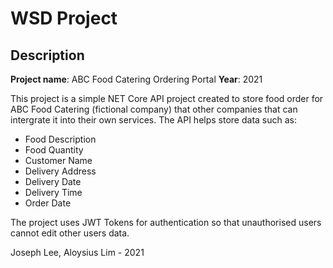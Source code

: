 # WSD Project

## Description

**Project name**: ABC Food Catering Ordering Portal
**Year**: 2021

This project is a simple NET Core API project created to store food order for ABC Food Catering (fictional company) that other companies that can intergrate it into their own services. The API helps store data such as:
- Food Description
- Food Quantity
- Customer Name
- Delivery Address
- Delivery Date
- Delivery Time
- Order Date

The project uses JWT Tokens for authentication so that unauthorised users cannot edit other users data.

Joseph Lee, Aloysius Lim - 2021
